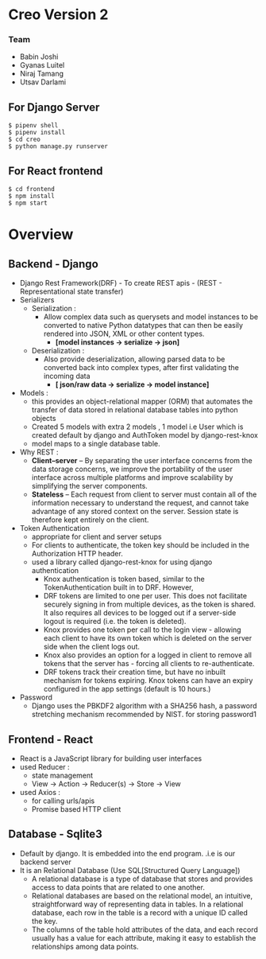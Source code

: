 # Creo Version 2

### Team

- Babin Joshi
- Gyanas Luitel 
- Niraj Tamang
- Utsav Darlami

## For Django Server

```
$ pipenv shell 
$ pipenv install
$ cd creo
$ python manage.py runserver 
```

## For React frontend

```
$ cd frontend
$ npm install
$ npm start
```

# Overview

## Backend - Django 

- Django Rest Framework(DRF) - To create REST apis - (REST - Representational state transfer)
- Serializers 
    - Serialization :
        - Allow complex data such as querysets and model instances to be converted to native Python datatypes that can then be easily rendered into JSON, XML or other content types. 
            - **[model instances -> serialize -> json]**
    - Deserialization :
        - Also provide deserialization, allowing parsed data to be converted back into complex types, after first validating the incoming data
            - **[ json/raw data -> serialize -> model instance]** 
- Models :
    - this provides an object-relational mapper (ORM) that automates the transfer of data stored in relational database tables into python objects 
    - Created 5 models with extra 2 models , 1 model i.e User which is created default by django and AuthToken model by django-rest-knox
    - model maps to a single database table. 
- Why REST :
    - **Client–server** – By separating the user interface concerns from the data storage concerns, we improve the portability of the user interface across multiple platforms and improve scalability by simplifying the server components.
    - **Stateless** – Each request from client to server must contain all of the information necessary to understand the request, and cannot take advantage of any stored context on the server. Session state is therefore kept entirely on the client.
- Token Authentication 
    - appropriate for client and server setups
    - For clients to authenticate, the token key should be included in the Authorization HTTP header. 
    - used a library called django-rest-knox for using django authentication
        - Knox authentication is token based, similar to the TokenAuthentication built in to DRF. However, 
        - DRF tokens are limited to one per user. This does not facilitate securely signing in from multiple devices, as the token is shared. It also requires all devices to be logged out if a server-side logout is required (i.e. the token is deleted).
        - Knox provides one token per call to the login view - allowing each client to have its own token which is deleted on the server side when the client logs out.
        - Knox also provides an option for a logged in client to remove all tokens that the server has - forcing all clients to re-authenticate.
        - DRF tokens track their creation time, but have no inbuilt mechanism for tokens expiring. Knox tokens can have an expiry configured in the app settings (default is 10 hours.)
- Password 
    - Django uses the PBKDF2 algorithm with a SHA256 hash, a password stretching mechanism recommended by NIST.  for storing password1

## Frontend - React

- React is a JavaScript library for building user interfaces
- used Reducer :
    - state management
    - View -> Action -> Reducer(s) -> Store -> View
- used Axios : 
    - for calling urls/apis  
    - Promise based HTTP client 

## Database - Sqlite3 

-  Default by django. It is embedded into the end program. .i.e is our backend server
-  It is an Relational Database (Use SQL[Structured Query Language])
    - A relational database is a type of database that stores and provides access to data points that are related to one another.
    - Relational databases are based on the relational model, an intuitive, straightforward way of representing data in tables. In a relational database, each row in the table is a record with a unique ID called the key.
    - The columns of the table hold attributes of the data, and each record usually has a value for each attribute, making it easy to establish the relationships among data points.

